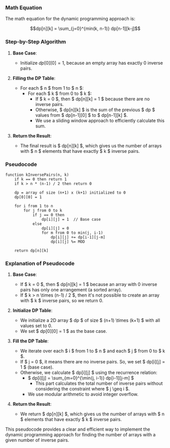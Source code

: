 ### Math Equation

The math equation for the dynamic programming approach is:

$$dp[n][k] = \sum_{j=0}^{min(k, n-1)} dp[n-1][k-j]$$

### Step-by-Step Algorithm

1. **Base Case**:
   - Initialize $dp[0][0] = 1$, because an empty array has exactly 0 inverse pairs.

2. **Filling the DP Table**:
   - For each $ n $ from 1 to $ n $:
     - For each $ k $ from 0 to $ k $:
       - If $ k = 0 $, then $ dp[n][k] = 1 $ because there are no inverse pairs.
       - Otherwise, $ dp[n][k] $ is the sum of the previous $ dp $ values from $ dp[n-1][0] $ to $ dp[n-1][k] $.
       - We use a sliding window approach to efficiently calculate this sum.

3. **Return the Result**:
   - The final result is $ dp[n][k] $, which gives us the number of arrays with $ n $ elements that have exactly $ k $ inverse pairs.

### Pseudocode

```plaintext
function kInversePairs(n, k)
    if k == 0 then return 1
    if k > n * (n-1) / 2 then return 0

    dp = array of size (n+1) x (k+1) initialized to 0
    dp[0][0] = 1

    for i from 1 to n
        for j from 0 to k
            if j == 0 then
                dp[i][j] = 1  // Base case
            else
                dp[i][j] = 0
                for m from 0 to min(j, i-1)
                    dp[i][j] += dp[i-1][j-m]
                    dp[i][j] %= MOD

    return dp[n][k]
```

### Explanation of Pseudocode

1. **Base Case**:
   - If $ k = 0 $, then $ dp[n][k] = 1 $ because an array with 0 inverse pairs has only one arrangement (a sorted array).
   - If $ k > n \times (n-1) / 2 $, then it's not possible to create an array with $ k $ inverse pairs, so we return 0.

2. **Initialize DP Table**:
   - We initialize a 2D array $ dp $ of size $ (n+1) \times (k+1) $ with all values set to 0.
   - We set $ dp[0][0] = 1 $ as the base case.

3. **Fill the DP Table**:
   - We iterate over each $ i $ from 1 to $ n $ and each $ j $ from 0 to $ k $.
   - If $ j = 0 $, it means there are no inverse pairs. So, we set $ dp[i][j] = 1 $ (base case).
   - Otherwise, we calculate $ dp[i][j] $ using the recurrence relation:
     - $ dp[i][j] = \sum_{m=0}^{\min(j, i-1)} dp[i-1][j-m] $
       - This part calculates the total number of inverse pairs without considering the constraint where $ j \geq i $.
     - We use modular arithmetic to avoid integer overflow.

4. **Return the Result**:
   - We return $ dp[n][k] $, which gives us the number of arrays with $ n $ elements that have exactly $ k $ inverse pairs.

This pseudocode provides a clear and efficient way to implement the dynamic programming approach for finding the number of arrays with a given number of inverse pairs.